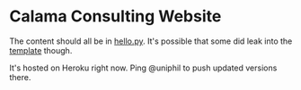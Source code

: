 Calama Consulting Website
=========================

The content should all be in [hello.py](hello.py). It's possible that some did
leak into the [template](templates/home.html) though.

It's hosted on Heroku right now. Ping @uniphil to push updated versions there.
